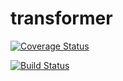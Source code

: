 # transformer

[![Coverage Status](https://coveralls.io/repos/github/ljmzlh/transformer/badge.svg?branch=master)](https://coveralls.io/github/ljmzlh/transformer?branch=master)

[![Build Status](https://travis-ci.com/ljmzlh/transformer.svg?branch=master)](https://travis-ci.com/ljmzlh/transformer)